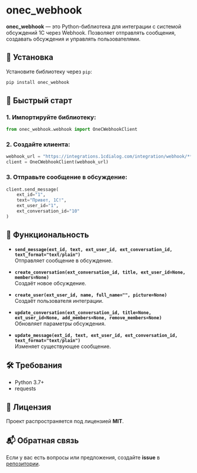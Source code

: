 
# onec_webhook  

**onec_webhook** — это Python-библиотека для интеграции с системой обсуждений 1С через Webhook. Позволяет отправлять сообщения, создавать обсуждения и управлять пользователями.  

## 🔧 Установка  

Установите библиотеку через `pip`:  

```bash  
pip install onec_webhook  
```  

## 🚀 Быстрый старт  

### 1. Импортируйте библиотеку:  
```python  
from onec_webhook.webhook import OneCWebhookClient  
```  

### 2. Создайте клиента:  
```python  
webhook_url = "https://integrations.1cdialog.com/integration/webhook/********:****************************/callback"  
client = OneCWebhookClient(webhook_url)  
```  

### 3. Отправьте сообщение в обсуждение:  
```python  
client.send_message(  
    ext_id="1",  
    text="Привет, 1С!",  
    ext_user_id="1",  
    ext_conversation_id="10"  
)  
```  

## 📌 Функциональность  

- **`send_message(ext_id, text, ext_user_id, ext_conversation_id, text_format="text/plain")`**  
  Отправляет сообщение в обсуждение.  

- **`create_conversation(ext_conversation_id, title, ext_user_id=None, members=None)`**  
  Создаёт новое обсуждение.  

- **`create_user(ext_user_id, name, full_name="", picture=None)`**  
  Создаёт пользователя интеграции.  

- **`update_conversation(ext_conversation_id, title=None, ext_user_id=None, add_members=None, remove_members=None)`**  
  Обновляет параметры обсуждения.  

- **`update_message(ext_id, text, ext_user_id, ext_conversation_id, text_format="text/plain")`**  
  Изменяет существующее сообщение.  

## 🛠 Требования  
- Python 3.7+  
- requests  

## 📄 Лицензия  
Проект распространяется под лицензией **MIT**.  

## 📬 Обратная связь  
Если у вас есть вопросы или предложения, создайте **issue** в [репозитории](https://github.com/your-username/onec_webhook).  
